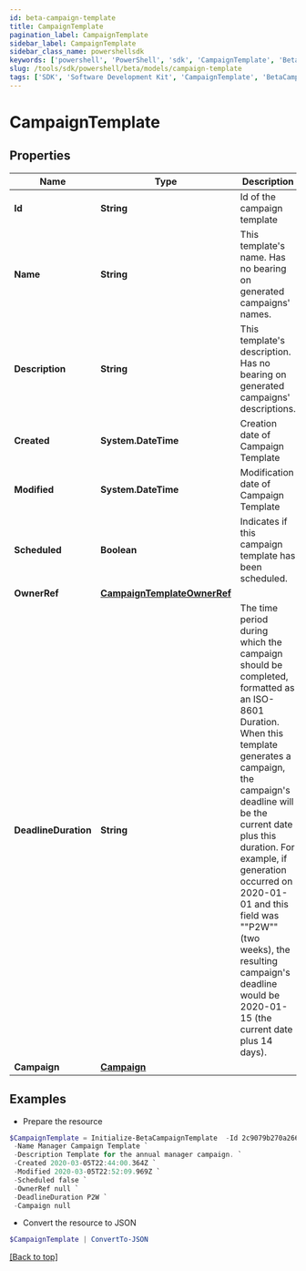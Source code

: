 ```yaml
---
id: beta-campaign-template
title: CampaignTemplate
pagination_label: CampaignTemplate
sidebar_label: CampaignTemplate
sidebar_class_name: powershellsdk
keywords: ['powershell', 'PowerShell', 'sdk', 'CampaignTemplate', 'BetaCampaignTemplate'] 
slug: /tools/sdk/powershell/beta/models/campaign-template
tags: ['SDK', 'Software Development Kit', 'CampaignTemplate', 'BetaCampaignTemplate']
---
```



# CampaignTemplate

## Properties

Name | Type | Description | Notes
------------ | ------------- | ------------- | -------------
**Id** | **String** | Id of the campaign template | [optional] 
**Name** | **String** | This template's name. Has no bearing on generated campaigns' names. | [required]
**Description** | **String** | This template's description. Has no bearing on generated campaigns' descriptions. | [required]
**Created** | **System.DateTime** | Creation date of Campaign Template | [required][readonly] 
**Modified** | **System.DateTime** | Modification date of Campaign Template | [required][readonly] 
**Scheduled** | **Boolean** | Indicates if this campaign template has been scheduled. | [optional] [readonly] [default to $false]
**OwnerRef** | [**CampaignTemplateOwnerRef**](campaign-template-owner-ref) |  | [optional] 
**DeadlineDuration** | **String** | The time period during which the campaign should be completed, formatted as an ISO-8601 Duration. When this template generates a campaign, the campaign's deadline will be the current date plus this duration. For example, if generation occurred on 2020-01-01 and this field was ""P2W"" (two weeks), the resulting campaign's deadline would be 2020-01-15 (the current date plus 14 days). | [optional] 
**Campaign** | [**Campaign**](campaign) |  | [required]

## Examples

- Prepare the resource
```powershell
$CampaignTemplate = Initialize-BetaCampaignTemplate  -Id 2c9079b270a266a60170a277bb960008 `
 -Name Manager Campaign Template `
 -Description Template for the annual manager campaign. `
 -Created 2020-03-05T22:44:00.364Z `
 -Modified 2020-03-05T22:52:09.969Z `
 -Scheduled false `
 -OwnerRef null `
 -DeadlineDuration P2W `
 -Campaign null
```

- Convert the resource to JSON
```powershell
$CampaignTemplate | ConvertTo-JSON
```


[[Back to top]](#) 

